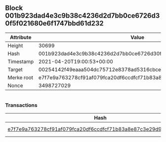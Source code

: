 ## Block 001b923dad4e3c9b38c4236d2d7bb0ce6726d30f5f021680e6f1747bbd61d232

Attribute | Value
--- | ---
Height | 30699
Hash | 001b923dad4e3c9b38c4236d2d7bb0ce6726d30f5f021680e6f1747bbd61d232
Timestamp | 2021-04-20T19:00:53+00:00
Target | 00254142f49eaaa504dc75712e8378ad5316cbcead634704b3734b6271167cc4
Merke root | e7f7e9a763278cf91af079fca20df6ccdfcf71b83a8e87c3e29d9fa07f2e730d
Nonce | 3498727029

```

```

### Transactions

Hash | Amount
--- | ---
[e7f7e9a763278cf91af079fca20df6ccdfcf71b83a8e87c3e29d9fa07f2e730d](e7f7e9a763278cf91af079fca20df6ccdfcf71b83a8e87c3e29d9fa07f2e730d.md) | 10.00000000 SKEPTI 
